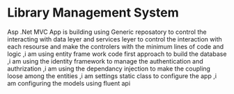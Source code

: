 # Library Management System
Asp .Net MVC App is building using Generic reposatory to control the interacting with data leyer and services leyer to control the interaction with each resourse and make the controlers with the minimum lines of code and logic 
,i am using entity frame work code first approach to build the database
,i am using the identity framework to manage the authentication and authrization 
,i am using the dependancy injection to make the coupling loose among the entities
,i am settings static class to configure the app 
,i am configuring the models using fluent api 
